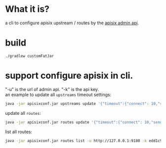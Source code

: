 # What it is?
a cli to configure apisix upstream / routes by the [apisix admin api](https://apisix.apache.org/docs/apisix/admin-api/#upstream-api).
# build
``
./gradlew customFatJar
``

# support configure apisix in cli.
"-u" is the url of admin api. "-k" is the api key.<br>
an example to update all `upstreams` timeout settings:
```sh
java -jar apisixconf.jar upstreams update '{"timeout":{"connect": 10,"send": 10,"read": 30}}' -u http://127.0.0.1:9180 -k edd1c9f034335f136f87ad84b625c8f1 -all
```

update all `routes`:
```sh
java -jar apisixconf.jar routes update '{"timeout":{"connect": 10,"send": 10,"read": 30}}' -u http://127.0.0.1:9180 -k edd1c9f034335f136f87ad84b625c8f1 -all
```

list all routes:
```sh
java -jar apisixconf.jar routes list -u http://127.0.0.1:9180 -k edd1c9f034335f136f87ad84b625c8f1
```
<br>
